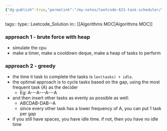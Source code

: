 ```yaml
---
{"dg-publish":true,"permalink":"/my-notes/leetcode-621-task-scheduler/","created":"2024-10-12T22:37:08.310-04:00","updated":"2024-10-12T23:01:35.472-04:00"}
---
```



tags:: 
type:: Leetcode_Solution
in:: [[Algorithms MOC\|Algorithms MOC]]


### approach 1 - brute force with heap
- simulate the cpu
- make a timer, make a cooldown deque, make a heap of tasks to perform

### approach 2 - greedy
- the time it task to complete the tasks is `len(tasks) + idle`.
- the optimal approach is to cycle tasks based on the gap, using the most frequent task (A) as the decider
	- Eg: A---A---A---A
- and then insert other tasks as evenly as possible as well:
	- ABCDAB-DAB--A
	- since every other task has a lower frequency of A, you can put 1 task per gap
- if you still have spaces, you have idle time. if not, then you have no idle time